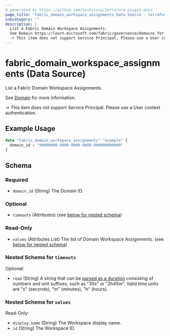 ```yaml
---
# generated by https://github.com/hashicorp/terraform-plugin-docs
page_title: "fabric_domain_workspace_assignments Data Source - terraform-provider-fabric"
subcategory: ""
description: |-
  List a Fabric Domain Workspace Assignments.
  See Domain https://learn.microsoft.com/fabric/governance/domains for more information.
  -> This item does not support Service Principal. Please use a User context authentication.
---
```


# fabric_domain_workspace_assignments (Data Source)

List a Fabric Domain Workspace Assignments.

See [Domain](https://learn.microsoft.com/fabric/governance/domains) for more information.

-> This item does not support Service Principal. Please use a User context authentication.

## Example Usage

```terraform
data "fabric_domain_workspace_assignments" "example" {
  domain_id = "00000000-0000-0000-0000-000000000000"
}
```

<!-- schema generated by tfplugindocs -->
## Schema

### Required

- `domain_id` (String) The Domain ID.

### Optional

- `timeouts` (Attributes) (see [below for nested schema](#nestedatt--timeouts))

### Read-Only

- `values` (Attributes List) The list of Domain Workspace Assignments. (see [below for nested schema](#nestedatt--values))

<a id="nestedatt--timeouts"></a>

### Nested Schema for `timeouts`

Optional:

- `read` (String) A string that can be [parsed as a duration](https://pkg.go.dev/time#ParseDuration) consisting of numbers and unit suffixes, such as "30s" or "2h45m". Valid time units are "s" (seconds), "m" (minutes), "h" (hours).

<a id="nestedatt--values"></a>

### Nested Schema for `values`

Read-Only:

- `display_name` (String) The Workspace display name.
- `id` (String) The Workspace ID.
